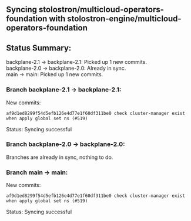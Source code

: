 ## Syncing stolostron/multicloud-operators-foundation with stolostron-engine/multicloud-operators-foundation

## Status Summary:

backplane-2.1 -> backplane-2.1: Picked up 1 new commits.  
backplane-2.0 -> backplane-2.0: Already in sync.  
main -> main: Picked up 1 new commits.  

### Branch backplane-2.1 -> backplane-2.1:

New commits:

```
af9d1ed8299f54d5efb126e4d77e1f60df311be0 check cluster-manager exist when apply global set ns (#519)
```

Status: Syncing successful

### Branch backplane-2.0 -> backplane-2.0:

Branches are already in sync, nothing to do.

### Branch main -> main:

New commits:

```
af9d1ed8299f54d5efb126e4d77e1f60df311be0 check cluster-manager exist when apply global set ns (#519)
```

Status: Syncing successful

